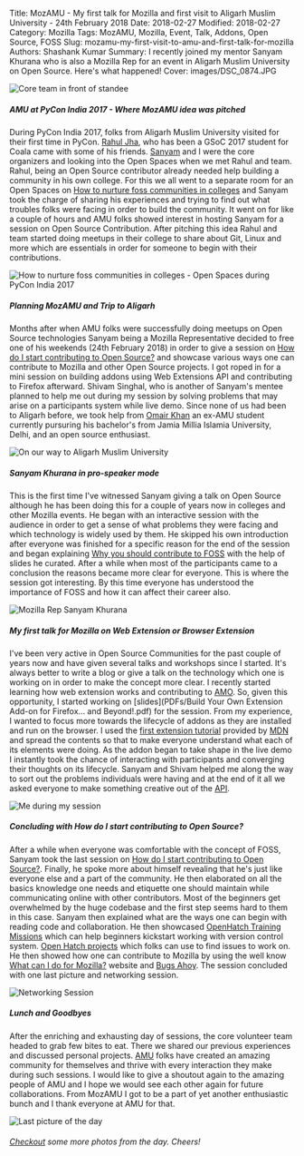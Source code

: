 Title: MozAMU - My first talk for Mozilla and first visit to Aligarh Muslim University - 24th February 2018
Date: 2018-02-27
Modified: 2018-02-27
Category: Mozilla
Tags: MozAMU, Mozilla, Event, Talk, Addons, Open Source, FOSS
Slug: mozamu-my-first-visit-to-amu-and-first-talk-for-mozilla
Authors: Shashank Kumar
Summary: I recently joined my mentor Sanyam Khurana who is also a Mozilla Rep for an event in Aligarh Muslim University on Open Source. Here's what happened!
Cover: images/DSC_0874.JPG

![Core team in front of standee]({static}/images/DSC_0874.JPG)

##### AMU at PyCon India 2017 - Where MozAMU idea was pitched

During PyCon India 2017, folks from Aligarh Muslim University visited for their first time in PyCon. [Rahul Jha](https://rj722.tech), who has been a GSoC 2017 student for Coala came with some of his friends. [Sanyam](http://sanyamkhurana.com) and I were the core organizers and looking into the Open Spaces when we met Rahul and team. Rahul, being an Open Source contributor already needed help building a community in his own college. For this we all went to a separate room for an Open Spaces on [How to nurture foss communities in colleges](https://twitter.com/pyconindia/status/927118334692270080) and Sanyam took the charge of sharing his experiences and trying to find out what troubles folks were facing in order to build the community. It went on for like a couple of hours and AMU folks showed interest in hosting Sanyam for a session on Open Source Contribution. After pitching this idea Rahul and team started doing meetups in their college to share about Git, Linux and more which are essentials in order for someone to begin with their contributions.

![How to nurture foss communities in colleges - Open Spaces during PyCon India 2017]({static}/images/DN3JLMFV4AAdffJ.jpeg)

##### Planning MozAMU and Trip to Aligarh

Months after when AMU folks were successfully doing meetups on Open Source technologies Sanyam being a Mozilla Representative decided to free one of his weekends (24th February 2018) in order to give a session on [How do I start contributing to Open Source?](https://reps.mozilla.org/e/how-do-i-start-contributing-to-open-source/) and showcase various ways one can contribute to Mozilla and other Open Source projects. I got roped in for a mini session on building addons using Web Extensions API and contributing to Firefox afterward. Shivam Singhal, who is another of Sanyam's mentee planned to help me out during my session by solving problems that may arise on a participants system while live demo. Since none of us had been to Aligarh before, we took help from [Omair Khan](https://github.com/OmairK) an ex-AMU student currently pursuring his bachelor's from Jamia Millia Islamia University, Delhi, and an open source enthusiast. 

![On our way to Aligarh Muslim University]({static}/images/photo_2018-02-27_17-12-45.jpg)

##### Sanyam Khurana in pro-speaker mode

This is the first time I've witnessed Sanyam giving a talk on Open Source although he has been doing this for a couple of years now in colleges and other Mozilla events. He began with an interactive session with the audience in order to get a sense of what problems they were facing and which technology is widely used by them. He skipped his own introduction after everyone was finished for a specific reason for the end of the session and began explaining [Why you should contribute to FOSS](http://sanyamkhurana.com/presentations/why-foss) with the help of slides he curated. After a while when most of the participants came to a conclusion the reasons became more clear for everyone. This is where the session got interesting. By this time everyone has understood the importance of FOSS and how it can affect their career also.

![Mozilla Rep Sanyam Khurana]({static}/images/IMG-20180227-WA0022.jpg)

##### My first talk for Mozilla on Web Extension or Browser Extension

I've been very active in Open Source Communities for the past couple of years now and have given several talks and workshops since I started. It's always better to write a blog or give a talk on the technology which one is working on in order to make the concept more clear. I recently started learning how web extension works and contributing to [AMO](https://addons.mozilla.org). So, given this opportunity, I started working on [slides](PDFs/Build Your Own Extension Add-on for Firefox... and Beyond!.pdf) for the session. From my experience, I wanted to focus more towards the lifecycle of addons as they are installed and run on the browser. I used the [first extension tutorial](https://developer.mozilla.org/en-US/Add-ons/WebExtensions/Your_first_WebExtension) provided by [MDN](https://developer.mozilla.org/en-US) and spread the contents so that to make everyone understand what each of its elements were doing. As the addon began to take shape in the live demo I instantly took the chance of interacting with participants and converging their thoughts on its lifecycle. Sanyam and Shivam helped me along the way to sort out the problems individuals were having and at the end of it all we asked everyone to make something creative out of the [API](https://developer.mozilla.org/en-US/Add-ons/WebExtensions/API).

![Me during my session]({static}/images/DSC_0026.JPG)

##### Concluding with How do I start contributing to Open Source?

After a while when everyone was comfortable with the concept of FOSS, Sanyam took the last session on [How do I start contributing to Open Source?](http://www.sanyamkhurana.com/presentations/foss). Finally, he spoke more about himself revealing that he's just like everyone else and a part of the community. He then elaborated on all the basics knowledge one needs and etiquette one should maintain while communicating online with other contributors. Most of the beginners get overwhelmed by the huge codebase and the first step seems hard to them in this case. Sanyam then explained what are the ways one can begin with reading code and collaboration. He then showcased [OpenHatch Training Missions](https://openhatch.org/missions) which can help beginners kickstart working with version control system. [Open Hatch projects](https://openhatch.org/search) which folks can use to find issues to work on. He then showed how one can contribute to Mozilla by using the well know [What can I do for Mozilla?](http://whatcanidoformozilla.org) website and [Bugs Ahoy](http://www.joshmatthews.net/bugsahoy). The session concluded with one last picture and networking session.

![Networking Session]({static}/images/IMG-20180227-WA0021.jpg)

##### Lunch and Goodbyes

After the enriching and exhausting day of sessions, the core volunteer team headed to grab few bites to eat. There we shared our previous experiences and discussed personal projects. [AMU](https://github.com/amu-oss) folks have created an amazing community for themselves and thrive with every interaction they make during such sessions. I would like to give a shoutout again to the amazing people of AMU and I hope we would see each other again for future collaborations. From MozAMU I got to be a part of yet another enthusiastic bunch and I thank everyone at AMU for that.

![Last picture of the day]({static}/images/DSC_0051.JPG)

###### [Checkout](https://drive.google.com/open?id=1_8qDMHSZuYy-Q5crfupezg9d31Uwqcap) some more photos from the day. Cheers!
